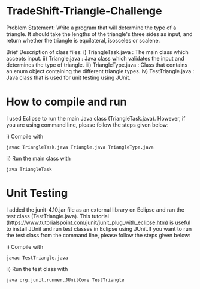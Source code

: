 # TradeShift-Triangle-Challenge

Problem Statement:
Write a program that will determine the type of a triangle. It should take the lengths of the triangle's three sides as input, and return whether the triangle is equilateral, isosceles or scalene.

Brief Description of class files:
i) TriangleTask.java : The main class which accepts input. 
ii) Triangle.java : Java class which validates the input and determines the type of triangle.
iii) TriangleType.java : Class that contains an enum object containing the different triangle types. 
iv) TestTriangle.java : Java class that is used for unit testing using JUnit.

# How to compile and run
I used Eclipse to run the main Java class (TriangleTask.java). 
However, if you are using command line, please follow the steps given below:

i) Compile with
```
javac TriangleTask.java Triangle.java TriangleType.java
```

ii) Run the main class with
```
java TriangleTask
```

# Unit Testing
I added the junit-4.10.jar file as an external library on Eclipse and ran the test class (TestTriangle.java). 
This tutorial (https://www.tutorialspoint.com/junit/junit_plug_with_eclipse.htm) is useful to install JUnit and run test classes 
in Eclipse using JUnit.If you want to run the test class from the command line, please follow the steps given below:

i) Compile with
```
javac TestTriangle.java
```

ii) Run the test class with
```
java org.junit.runner.JUnitCore TestTriangle
```
